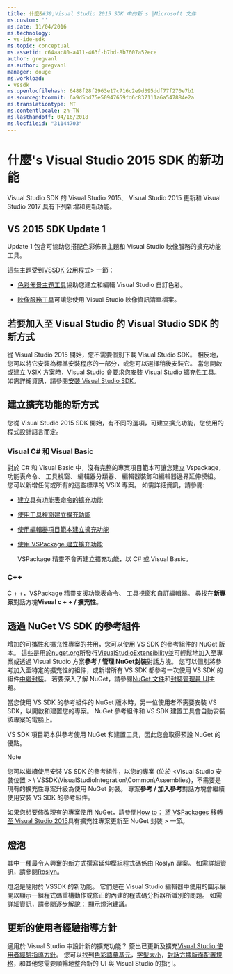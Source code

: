 ```yaml
---
title: 什麼&#39;Visual Studio 2015 SDK 中的新 s |Microsoft 文件
ms.custom: ''
ms.date: 11/04/2016
ms.technology:
- vs-ide-sdk
ms.topic: conceptual
ms.assetid: c64aac80-a411-463f-b7bd-8b7607a52ece
author: gregvanl
ms.author: gregvanl
manager: douge
ms.workload:
- vssdk
ms.openlocfilehash: 6488f28f2963e17c716c2e9d395ddf77f270e7b1
ms.sourcegitcommit: 6a9d5bd75e50947659fd6c837111a6a547884e2a
ms.translationtype: MT
ms.contentlocale: zh-TW
ms.lasthandoff: 04/16/2018
ms.locfileid: "31144703"
---
```

# <a name="what39s-new-in-the-visual-studio-2015-sdk"></a>什麼&#39;s Visual Studio 2015 SDK 的新功能
Visual Studio SDK 的 Visual Studio 2015、 Visual Studio 2015 更新和 Visual Studio 2017 具有下列新增和更新功能。  
  
## <a name="vs-2015-sdk-update-1"></a>VS 2015 SDK Update 1  
 Update 1 包含可協助您搭配色彩佈景主題和 Visual Studio 映像服務的擴充功能工具。  
  
 這些主題受到[VSSDK 公用程式](../extensibility/internals/vssdk-utilities.md)> 一節：  
  
-   [色彩佈景主題工具](../extensibility/internals/color-theming-tools.md)協助您建立和編輯 Visual Studio 自訂色彩。  
  
-   [映像服務工具](../extensibility/internals/image-service-tools.md)可讓您使用 Visual Studio 映像資訊清單檔案。  
  
## <a name="new-way-to-add-the-visual-studio-sdk-to-visual-studio"></a>若要加入至 Visual Studio 的 Visual Studio SDK 的新方式  
 從 Visual Studio 2015 開始，您不需要個別下載 Visual Studio SDK。 相反地，您可以將它安裝為標準安裝程序的一部分，或您可以選擇稍後安裝它。 當您開啟或建立 VSIX 方案時，Visual Studio 會要求您安裝 Visual Studio 擴充性工具。 如需詳細資訊，請參閱[安裝 Visual Studio SDK](../extensibility/installing-the-visual-studio-sdk.md)。  
  
## <a name="new-ways-of-creating-extensions"></a>建立擴充功能的新方式  
 您從 Visual Studio 2015 SDK 開始，有不同的選項，可建立擴充功能，您使用的程式設計語言而定。  
  
### <a name="visual-c-and-visual-basic"></a>Visual C# 和 Visual Basic  
 對於 C# 和 Visual Basic 中，沒有完整的專案項目範本可讓您建立 Vspackage，功能表命令、 工具視窗、 編輯器分類器、 編輯器裝飾和編輯器邊界延伸模組。 您可以新增任何或所有的這些標準的 VSIX 專案。 如需詳細資訊，請參閱:  
  
-   [建立具有功能表命令的擴充功能](../extensibility/creating-an-extension-with-a-menu-command.md)  
  
-   [使用工具視窗建立擴充功能](../extensibility/creating-an-extension-with-a-tool-window.md)  
  
-   [使用編輯器項目範本建立擴充功能](../extensibility/creating-an-extension-with-an-editor-item-template.md)  
  
-   [使用 VSPackage 建立擴充功能](../extensibility/creating-an-extension-with-a-vspackage.md)  
  
     VSPackage 精靈不會再建立擴充功能，以 C# 或 Visual Basic。  
  
### <a name="c"></a>C++  
 C + +，VSPackage 精靈支援功能表命令、 工具視窗和自訂編輯器。 尋找在**新專案**對話方塊**Visual c + + / 擴充性**。  
  
## <a name="vs-sdk-reference-assemblies-via-nuget"></a>透過 NuGet VS SDK 的參考組件  
 增加的可攜性和擴充性專案的共用，您可以使用 VS SDK 的參考組件的 NuGet 版本。  這些是用於[nuget.org](http://www.nuget.org)所發行[VisualStudioExtensibility](http://www.nuget.org/profiles/VisualStudioExtensibility)並可輕鬆地加入至專案或透過 Visual Studio 方案**參考 / 管理 NuGet封裝**對話方塊。 您可以個別將參考加入至特定的擴充性的組件，或新增所有 VS SDK 都參考一次使用 VS SDK 的組件[中繼封裝](http://www.nuget.org/packages/VSSDK_Reference_Assemblies)。 若要深入了解 NuGet，請參閱[NuGet 文件](/NuGet)和[封裝管理員 UI](/NuGet/Tools/Package-Manager-UI)主題。  
  
 當您使用 VS SDK 的參考組件的 NuGet 版本時，另一位使用者不需要安裝 VS SDK，以開啟和建置您的專案。  NuGet 參考組件和 VS SDK 建置工具會自動安裝該專案的電腦上。  
  
 VS SDK 項目範本供參考使用 NuGet 和建置工具，因此您會取得預設 NuGet 的優點。  
  
> [!NOTE]
>  您可以繼續使用安裝 VS SDK 的參考組件，以您的專案 (位於  \<Visual Studio 安裝位置 > \ VSSDK\VisualStudioIntegration\Common\Assemblies)，不需要是現有的擴充性專案升級為使用 NuGet 封裝。  專案**參考 / 加入參考**對話方塊會繼續使用安裝 VS SDK 的參考組件。  
>   
>  如果您想要修改現有的專案使用 NuGet，請參閱[How to： 將 VSPackages 移轉至 Visual Studio 2015](../extensibility/how-to-migrate-extensibility-projects-to-visual-studio-2015.md)具有擴充性專案更新至 NuGet 封裝 > 一節。  
  
## <a name="light-bulbs"></a>燈泡  
 其中一種最令人興奮的新方式撰寫延伸模組程式碼係由 Roslyn 專案。 如需詳細資訊，請參閱[Roslyn](https://github.com/dotnet/Roslyn)。  
  
 燈泡是隨附於 VSSDK 的新功能。 它們是在 Visual Studio 編輯器中使用的圖示展開以顯示一組程式碼重構動作或修正的內建的程式碼分析器所識別的問題。 如需詳細資訊，請參閱[逐步解說： 顯示燈泡建議](../extensibility/walkthrough-displaying-light-bulb-suggestions.md)。  
  
## <a name="updated-user-experience-guidelines"></a>更新的使用者經驗指導方針  
 適用於 Visual Studio 中設計新的擴充功能？ 簽出已更新及擴充[Visual Studio 使用者經驗指導方針](../extensibility/ux-guidelines/visual-studio-user-experience-guidelines.md)。  您可以找到[色彩語彙基元](../extensibility/ux-guidelines/shared-colors-for-visual-studio.md)，[字型大小](../extensibility/ux-guidelines/fonts-and-formatting-for-visual-studio.md)，[對話方塊版面配置規格](../extensibility/ux-guidelines/layout-for-visual-studio.md)，和其他您需要順暢地整合新的 UI 與 Visual Studio 的指引。